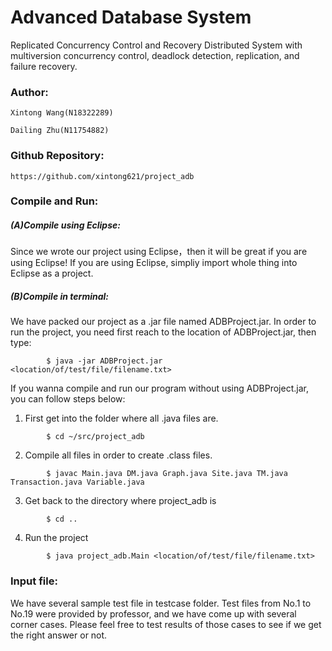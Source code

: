 # Advanced Database System

Replicated Concurrency Control and Recovery Distributed System with multiversion concurrency control, deadlock detection, replication, and failure recovery.

### **Author:**

    Xintong Wang(N18322289)
  
    Dailing Zhu(N11754882)
  


### **Github Repository:** 
    https://github.com/xintong621/project_adb




### **Compile and Run:**

##### (A)Compile using Eclipse:

Since we wrote our project using Eclipse，then it will be great if you are using Eclipse!
If you are using Eclipse, simpliy import whole thing into Eclipse as a project.

##### (B)Compile in terminal:
We have packed our project as a .jar file named ADBProject.jar. In order to run the project, you need first reach to the location of ADBProject.jar, then type:
```
        $ java -jar ADBProject.jar <location/of/test/file/filename.txt>
```

If you wanna compile and run our program without using ADBProject.jar, you can follow steps below:
1. First get into the folder where all .java files are.
```
		$ cd ~/src/project_adb
```
2. Compile all files in order to create .class files.
```
		$ javac Main.java DM.java Graph.java Site.java TM.java Transaction.java Variable.java
```
3. Get back to the directory where project_adb is
```
		$ cd ..
```
4. Run the project
```
		$ java project_adb.Main <location/of/test/file/filename.txt>
```




### **Input file:**

We have several sample test file in testcase folder. Test files from No.1 to No.19 were provided by professor, and we have come up with several corner cases. Please feel free to test results of those cases to see if we get the right answer or not. 
